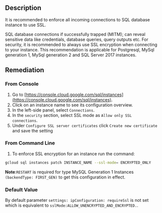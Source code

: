 ## Description

It is recommended to enforce all incoming connections to SQL database instance to use SSL.

SQL database connections if successfully trapped (MITM); can reveal sensitive data like credentials, database queries, query outputs etc. For security, it is recommended to always use SSL encryption when connecting to your instance. This recommendation is applicable for Postgresql, MySql generation 1, MySql generation 2 and SQL Server 2017 instances.

## Remediation

### From Console

1. Go to [https://console.cloud.google.com/sql/instances](https://console.cloud.google.com/sql/instances).
2. Click on an instance name to see its configuration overview.
3. In the left-side panel, select `Connections`.
4. In the `security` section, select SSL mode as `Allow only SSL connections`.
5. Under `Configure SSL server certificates` click `Create new certificate` and save the setting

### From Command Line

1. To enforce SSL encryption for an instance run the command:

```bash
gcloud sql instances patch INSTANCE_NAME --ssl-mode= ENCRYPTED_ONLY
```

**Note**:`RESTART` is required for type MySQL Generation 1 Instances `(backendType: FIRST_GEN)` to get this configuration in effect.

### Default Value

By default parameter `settings: ipConfiguration: requireSsl` is not set which is equivalent to `sslMode:ALLOW_UNENCRYPTED_AND_ENCRYPTED.`.
